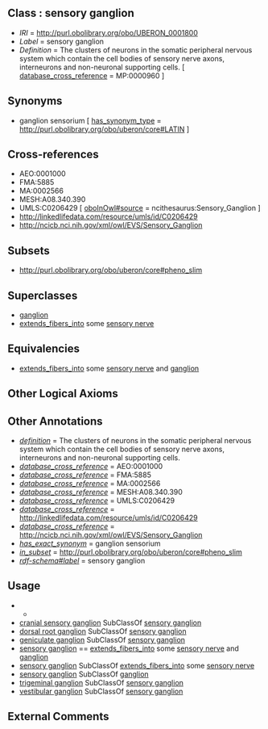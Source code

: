 
## Class : sensory ganglion

 * *IRI* = http://purl.obolibrary.org/obo/UBERON_0001800
 * *Label* = sensory ganglion
 * *Definition* = The clusters of neurons in the somatic peripheral nervous system which contain the cell bodies of sensory nerve axons, interneurons and non-neuronal supporting cells. [ [database_cross_reference](../../ef/oboInOwl#hasDbXref.md) = MP:0000960 ]

## Synonyms

 * ganglion sensorium [ [has_synonym_type](../../pe/oboInOwl#hasSynonymType.md) = http://purl.obolibrary.org/obo/uberon/core#LATIN ]

## Cross-references

 * AEO:0001000
 * FMA:5885
 * MA:0002566
 * MESH:A08.340.390
 * UMLS:C0206429 [ [oboInOwl#source](../../ce/oboInOwl#source.md) = ncithesaurus:Sensory_Ganglion ]
 * http://linkedlifedata.com/resource/umls/id/C0206429
 * http://ncicb.nci.nih.gov/xml/owl/EVS/Sensory_Ganglion

## Subsets

 * http://purl.obolibrary.org/obo/uberon/core#pheno_slim

## Superclasses

 * [ganglion](../../UBERON/45/UBERON_0000045.md)
 * [extends_fibers_into](../../core#extends/to/core#extends_fibers_into.md) some [sensory nerve](../../UBERON/27/UBERON_0001027.md)

## Equivalencies

 * [extends_fibers_into](../../core#extends/to/core#extends_fibers_into.md) some [sensory nerve](../../UBERON/27/UBERON_0001027.md) and [ganglion](../../UBERON/45/UBERON_0000045.md)

## Other Logical Axioms


## Other Annotations

 * *[definition](../../IAO/15/IAO_0000115.md)* = The clusters of neurons in the somatic peripheral nervous system which contain the cell bodies of sensory nerve axons, interneurons and non-neuronal supporting cells.
 * *[database_cross_reference](../../ef/oboInOwl#hasDbXref.md)* = AEO:0001000
 * *[database_cross_reference](../../ef/oboInOwl#hasDbXref.md)* = FMA:5885
 * *[database_cross_reference](../../ef/oboInOwl#hasDbXref.md)* = MA:0002566
 * *[database_cross_reference](../../ef/oboInOwl#hasDbXref.md)* = MESH:A08.340.390
 * *[database_cross_reference](../../ef/oboInOwl#hasDbXref.md)* = UMLS:C0206429
 * *[database_cross_reference](../../ef/oboInOwl#hasDbXref.md)* = http://linkedlifedata.com/resource/umls/id/C0206429
 * *[database_cross_reference](../../ef/oboInOwl#hasDbXref.md)* = http://ncicb.nci.nih.gov/xml/owl/EVS/Sensory_Ganglion
 * *[has_exact_synonym](../../ym/oboInOwl#hasExactSynonym.md)* = ganglion sensorium
 * *[in_subset](../../et/oboInOwl#inSubset.md)* = http://purl.obolibrary.org/obo/uberon/core#pheno_slim
 * *[rdf-schema#label](../../el/rdf-schema#label.md)* = sensory ganglion

## Usage

 * -
 * [cranial sensory ganglion](../../UBERON/92/UBERON_0009992.md) SubClassOf [sensory ganglion](../../UBERON/00/UBERON_0001800.md)
 * [dorsal root ganglion](../../UBERON/44/UBERON_0000044.md) SubClassOf [sensory ganglion](../../UBERON/00/UBERON_0001800.md)
 * [geniculate ganglion](../../UBERON/00/UBERON_0001700.md) SubClassOf [sensory ganglion](../../UBERON/00/UBERON_0001800.md)
 * [sensory ganglion](../../UBERON/00/UBERON_0001800.md) == [extends_fibers_into](../../core#extends/to/core#extends_fibers_into.md) some [sensory nerve](../../UBERON/27/UBERON_0001027.md) and [ganglion](../../UBERON/45/UBERON_0000045.md)
 * [sensory ganglion](../../UBERON/00/UBERON_0001800.md) SubClassOf [extends_fibers_into](../../core#extends/to/core#extends_fibers_into.md) some [sensory nerve](../../UBERON/27/UBERON_0001027.md)
 * [sensory ganglion](../../UBERON/00/UBERON_0001800.md) SubClassOf [ganglion](../../UBERON/45/UBERON_0000045.md)
 * [trigeminal ganglion](../../UBERON/75/UBERON_0001675.md) SubClassOf [sensory ganglion](../../UBERON/00/UBERON_0001800.md)
 * [vestibular ganglion](../../UBERON/24/UBERON_0002824.md) SubClassOf [sensory ganglion](../../UBERON/00/UBERON_0001800.md)

## External Comments

